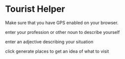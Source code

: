 # Tourist Helper


Make sure that you have GPS enabled on your browser. 


enter your profession or other noun to describe yourself

enter an adjective describing your situation

click generate places to get an idea of what to visit

